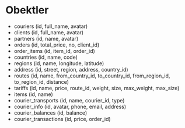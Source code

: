 # Obektler

- couriers (id, full_name, avatar)
- clients (id, full_name, avatar)
- partners (id, name, avatar)
- orders (id, total_price, no, client_id)
- order_items (id, item_id, order_id)
- countries (id, name, code)
- regions (id, name, longitude, latitude)
- address (id, street, region, address, country_id)
- routes (id, name, from_country_id, to_country_id, from_region_id, to_region_id, distance)
- tariffs (id, name, price, route_id, weight, size, max_weight, max_size)
- items (id, name)
- courier_transports (id, name, courier_id, type)
- courier_info (id, avatar, phone, email, address)
- courier_balances (id, balance)
- courier_transactions (id, price, order_id)

